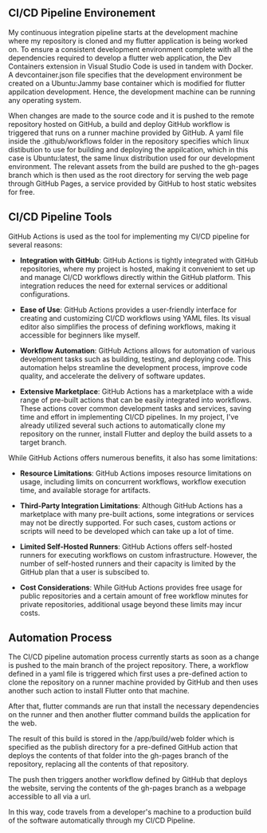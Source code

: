 ## CI/CD Pipeline Environement
My continuous integration pipeline starts at the development machine where my repository is cloned and my flutter application is being worked on. To ensure a consistent development environment complete with all the dependencies required to develop a flutter web application, the Dev Containers extension in Visual Studio Code is used in tandem with Docker. A devcontainer.json file specifies that the development environment be created on a Ubuntu:Jammy base container which is modified for flutter appilcation development. Hence, the development machine can be running any operating system.

When changes are made to the source code and it is pushed to the remote repository hosted on GitHub, a build and deploy GitHub workflow is triggered that runs on a runner machine provided by GitHub. A yaml file inside the .github/workflows folder in the repository specifies which linux distibution to use for building and deploying the appilcation, which in this case is Ubuntu:latest, the same linux distribution used for our development environment. The relevant assets from the build are pushed to the gh-pages branch which is then used as the root directory for serving the web page through GitHub Pages, a service provided by GitHub to host static websites for free.

## CI/CD Pipeline Tools
GitHub Actions is used as the tool for implementing my CI/CD pipeline for several reasons:
- **Integration with GitHub**: GitHub Actions is tightly integrated with GitHub repositories, where my project is hosted, making it convenient to set up and manage CI/CD workflows directly within the GitHub platform. This integration reduces the need for external services or additional configurations.

- **Ease of Use**: GitHub Actions provides a user-friendly interface for creating and customizing CI/CD workflows using YAML files. Its visual editor also simplifies the process of defining workflows, making it accessible for beginners like myself.

- **Workflow Automation**: GitHub Actions allows for automation of various development tasks such as building, testing, and deploying code. This automation helps streamline the development process, improve code quality, and accelerate the delivery of software updates.

- **Extensive Marketplace**: GitHub Actions has a marketplace with a wide range of pre-built actions that can be easily integrated into workflows. These actions cover common development tasks and services, saving time and effort in implementing CI/CD pipelines. In my project, I've already utilized several such actions to automatically clone my repository on the runner, install Flutter and deploy the build assets to a target branch.

While GitHub Actions offers numerous benefits, it also has some limitations:

- **Resource Limitations**: GitHub Actions imposes resource limitations on usage, including limits on concurrent workflows, workflow execution time, and available storage for artifacts.

- **Third-Party Integration Limitations**: Although GitHub Actions has a marketplace with many pre-built actions, some integrations or services may not be directly supported. For such cases, custom actions or scripts will need to be developed which can take up a lot of time.

- **Limited Self-Hosted Runners**: GitHub Actions offers self-hosted runners for executing workflows on custom infrastructure. However, the number of self-hosted runners and their capacity is limited by the GitHub plan that a user is subscibed to.

- **Cost Considerations**: While GitHub Actions provides free usage for public repositories and a certain amount of free workflow minutes for private repositories, additional usage beyond these limits may incur costs.

## Automation Process
The CI/CD pipeline automation process currently starts as soon as a change is pushed to the main branch of the project repository. There, a workflow defined in a yaml file is triggered which first uses a pre-defined action to clone the repository on a runner machine provided by GitHub and then uses another such action to install Flutter onto that machine.

After that, flutter commands are run that install the necessary dependencies on the runner and then another flutter command builds the application for the web.

The result of this build is stored in the /app/build/web folder which is specified as the publish directory for a pre-defined GitHub action that deploys the contents of that folder into the gh-pages branch of the repository, replacing all the contents of that repository. 

The push then triggers another workflow defined by GitHub that deploys the website, serving the contents of the gh-pages branch as a webpage accessible to all via a url.

In this way, code travels from a developer's machine to a production build of the software automatically through my CI/CD Pipeline.